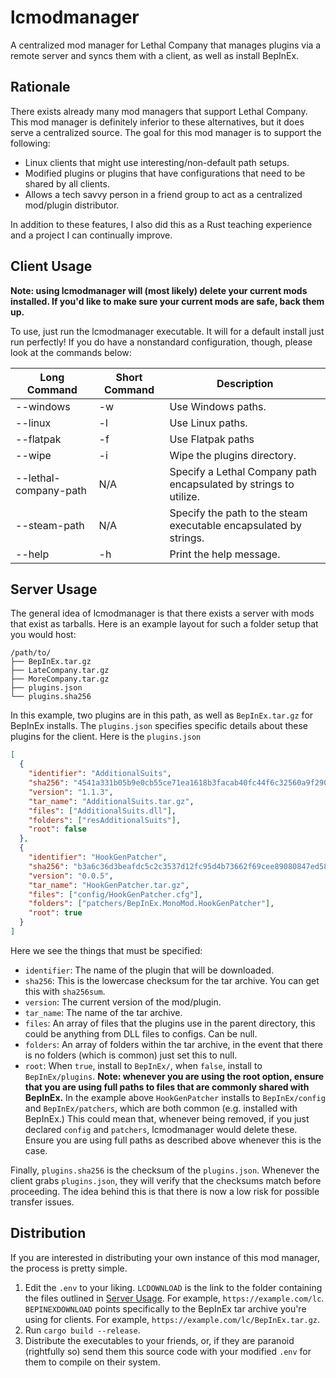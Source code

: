 # lcmodmanager
A centralized mod manager for Lethal Company that manages plugins via a remote server and syncs them with a client, as well as install BepInEx.

## Rationale

There exists already many mod managers that support Lethal Company. This mod manager is definitely inferior to these alternatives, but it does serve a centralized source. The goal for this mod manager is to support the following:

* Linux clients that might use interesting/non-default path setups.
* Modified plugins or plugins that have configurations that need to be shared by all clients.
* Allows a tech savvy person in a friend group to act as a centralized mod/plugin distributor.

In addition to these features, I also did this as a Rust teaching experience and a project I can continually improve.

## Client Usage

**Note: using lcmodmanager will (most likely) delete your current mods installed. If you'd like to make sure your current mods are safe, back them up.**

To use, just run the lcmodmanager executable. It will for a default install just run perfectly! If you do have a nonstandard configuration, though, please look at the commands below:

| Long Command          | Short Command | Description                                                       |
| --------------------- | ------------- | ----------------------------------------------------------------- |
| --windows             | -w            | Use Windows paths.                                                |
| --linux               | -l            | Use Linux paths.                                                  |
| --flatpak             | -f            | Use Flatpak paths                                                 |
| --wipe                | -i            | Wipe the plugins directory.                                       |
| --lethal-company-path | N/A           | Specify a Lethal Company path encapsulated by strings to utilize. |
| --steam-path          | N/A           | Specify the path to the steam executable encapsulated by strings. |
| --help                | -h            | Print the help message.                                           |


## Server Usage
The general idea of lcmodmanager is that there exists a server with mods that exist as tarballs. Here is an example layout for such a folder setup that you would host:

```
/path/to/
├── BepInEx.tar.gz
├── LateCompany.tar.gz
├── MoreCompany.tar.gz
├── plugins.json
└── plugins.sha256
```

In this example, two plugins are in this path, as well as `BepInEx.tar.gz` for BepInEx installs. The `plugins.json` specifies specific details about these plugins for the client. Here is the `plugins.json`

```json
[
  {
    "identifier": "AdditionalSuits",
    "sha256": "4541a331b05b9e0cb55ce71ea1618b3facab40fc44f6c32560a9f290b6474c48",
    "version": "1.1.3",
    "tar_name": "AdditionalSuits.tar.gz",
    "files": ["AdditionalSuits.dll"],
    "folders": ["resAdditionalSuits"],
    "root": false
  },
  {
    "identifier": "HookGenPatcher",
    "sha256": "b3a6c36d3beafdc5c2c3537d12fc95d4b73662f69cee89080847ed5803a0e04b",
    "version": "0.0.5",
    "tar_name": "HookGenPatcher.tar.gz",
    "files": ["config/HookGenPatcher.cfg"],
    "folders": ["patchers/BepInEx.MonoMod.HookGenPatcher"],
    "root": true
  }
]
```

Here we see the things that must be specified:

* `identifier`: The name of the plugin that will be downloaded.
* `sha256`: This is the lowercase checksum for the tar archive. You can get this with `sha256sum`.
* `version`: The current version of the mod/plugin.
* `tar_name`: The name of the tar archive.
* `files`: An array of files that the plugins use in the parent directory, this could be anything from DLL files to configs. Can be null.
* `folders`: An array of folders within the tar archive, in the event that there is no folders (which is common) just set this to null.
* `root`: When `true`, install to `BepInEx/`, when `false`, install to `BepInEx/plugins`. **Note: whenever you are using the root option, ensure that you are using full paths to files that are commonly shared with BepInEx.** In the example above `HookGenPatcher` installs to `BepInEx/config` and `BepInEx/patchers`, which are both common (e.g. installed with BepInEx.) This could mean that, whenever being removed, if you just declared `config` and `patchers`, lcmodmanager would delete these. Ensure you are using full paths as described above whenever this is the case.

Finally, `plugins.sha256` is the checksum of the `plugins.json`. Whenever the client grabs `plugins.json`, they will verify that the checksums match before proceeding. The idea behind this is that there is now a low risk for possible transfer issues.

## Distribution

If you are interested in distributing your own instance of this mod manager, the process is pretty simple.

1. Edit the `.env` to your liking. `LCDOWNLOAD` is the link to the folder containing the files outlined in [Server Usage](#server-usage). For example, `https://example.com/lc`. `BEPINEXDOWNLOAD` points specifically to the BepInEx tar archive you're using for clients. For example, `https://example.com/lc/BepInEx.tar.gz`.
2. Run `cargo build --release`.
3. Distribute the executables to your friends, or, if they are paranoid (rightfully so) send them this source code with your modified `.env` for them to compile on their system.
